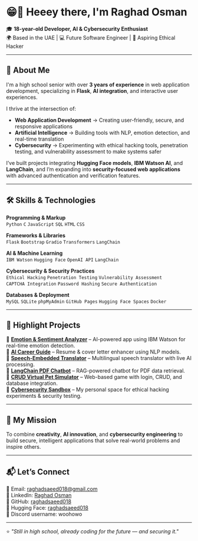 # 😁👋 Heeey there, I'm Raghad Osman

🎓 **18-year-old Developer, AI & Cybersecurity Enthusiast**  
🌍 Based in the UAE | 💻 Future Software Engineer | 🔐 Aspiring Ethical Hacker

---

## 🧠 About Me
I'm a high school senior with over **3 years of experience** in web application development, specializing in **Flask**, **AI integration**, and interactive user experiences.  

I thrive at the intersection of:
- **Web Application Development** → Creating user-friendly, secure, and responsive applications  
- **Artificial Intelligence** → Building tools with NLP, emotion detection, and real-time translation  
- **Cybersecurity** → Experimenting with ethical hacking tools, penetration testing, and vulnerability assessment to make systems safer  

I’ve built projects integrating **Hugging Face models**, **IBM Watson AI**, and **LangChain**, and I’m expanding into **security-focused web applications** with advanced authentication and verification features.

---

## 🛠️ Skills & Technologies

**Programming & Markup**  
`Python` `C` `JavaScript` `SQL` `HTML` `CSS`  

**Frameworks & Libraries**  
`Flask` `Bootstrap` `Gradio` `Transformers` `LangChain`

**AI & Machine Learning**  
`IBM Watson` `Hugging Face` `OpenAI API` `LangChain`

**Cybersecurity & Security Practices**  
`Ethical Hacking` `Penetration Testing` `Vulnerability Assessment`  
`CAPTCHA Integration` `Password Hashing` `Secure Authentication`

**Databases & Deployment**  
`MySQL` `SQLite` `phpMyAdmin` `GitHub Pages` `Hugging Face Spaces` `Docker`

---

## 📌 Highlight Projects
🌟 **[Emotion & Sentiment Analyzer](#)** – AI-powered app using IBM Watson for real-time emotion detection.  
🌟 **[AI Career Guide](#)** – Resume & cover letter enhancer using NLP models.  
🌟 **[Speech-Embedded Translator](#)** – Multilingual speech translator with live AI processing.  
🌟 **[LangChain PDF Chatbot](#)** – RAG-powered chatbot for PDF data retrieval.  
🌟 **[CRUD Virtual Pet Simulator](#)** – Web-based game with login, CRUD, and database integration.  
🌟 **[Cybersecurity Sandbox](#)** – My personal space for ethical hacking experiments & security testing.

---

## 🎯 My Mission
To combine **creativity**, **AI innovation**, and **cybersecurity engineering** to build secure, intelligent applications that solve real-world problems and inspire others.

---

## 📬 Let’s Connect
📧 Email: [raghadsaeed018@gmail.com](mailto:raghadsaeed018@gmail.com)  
💼 LinkedIn: [Raghad Osman](https://www.linkedin.com/in/raghad-osman-3484432b2/)  
🐙 GitHub: [raghadsaeed018](https://github.com/raghadsaeed018)  
🤖 Hugging Face: [raghadsaeed018](https://huggingface.co/raghadsaeed018)  
👾 Discord username: woohowo

---
⭐ *"Still in high school, already coding for the future — and securing it."*  
